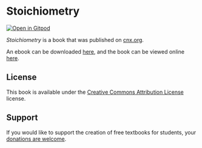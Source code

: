 # Stoichiometry

[![Open in Gitpod](https://gitpod.io/button/open-in-gitpod.svg)](https://gitpod.io/from-referrer/)

_Stoichiometry_ is a book that was published on [cnx.org](https://cnx.org/).

An ebook can be downloaded [here](https://github.com/cnx-user-books/cnxbook-stoichiometry/releases/latest), and the book can be viewed online [here](https://github.com/cnx-user-books/cnxbook-stoichiometry/releases/latest).

## License
This book is available under the [Creative Commons Attribution License](./LICENSE) license.

## Support
If you would like to support the creation of free textbooks for students, your [donations are welcome](https://riceconnect.rice.edu/donation/support-openstax-banner).
